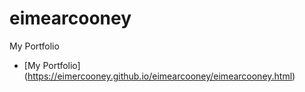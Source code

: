 # eimearcooney

My Portfolio

- [My Portfolio]
(https://eimercooney.github.io/eimearcooney/eimearcooney.html)
